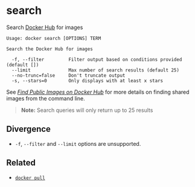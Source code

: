 # search

Search [Docker Hub](https://hub.docker.com) for images

    Usage: docker search [OPTIONS] TERM

    Search the Docker Hub for images

      -f, --filter         Filter output based on conditions provided (default [])
      --limit              Max number of search results (default 25)
      --no-trunc=false     Don't truncate output
      -s, --stars=0        Only displays with at least x stars

See [*Find Public Images on Docker Hub*](
/userguide/dockerrepos/#searching-for-images) for
more details on finding shared images from the command line.

> **Note:**
> Search queries will only return up to 25 results

## Divergence

- `-f`, `--filter` and `--limit` options are unsupported.

## Related

- [`docker pull`](../commands/pull.md)
